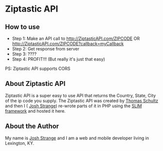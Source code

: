 # Ziptastic API

## How to use
* Step 1: Make an API call to http://ZiptasticAPI.com/ZIPCODE OR http://ZiptasticAPI.com/ZIPCODE?callback=myCallback
* Step 2: Get response from server
* Step 3: ????
* Step 4: PROFIT!!! (But really it's just that easy)


PS: Ziptastic API supports CORS

## About Ziptastic API

Ziptastic API is a super easy to use API that returns the Country, State, City of the ip code you supply. The Ziptastic API was created by [Thomas Schultz](http://github.com/daspecster) and then I ( [Josh Strange](http://github.com/joshstrange)) re-wrote parts of it in PHP using the [SLIM framework](http://www.slimframework.com/) and hosted it here.


## About the Author

My name is [Josh Strange](http://joshstrange.com) and I am a web and mobile developer living in Lexington, KY. 
